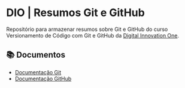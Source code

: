 
# DIO | Resumos Git e GitHub

Repositório para armazenar resumos sobre Git e GitHub do curso Versionamento de Código com Git e GitHub da [Digital Innovation One](https://www.dio.me).

## 📚 Documentos

- [Documentação Git](https://git-scmd.com/doc)
- [Documentação GitHub](https://docs.github.com/)
